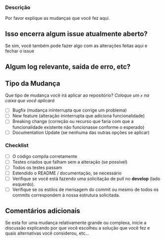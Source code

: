 ### Descrição

Por favor explique as mudanças que você fez aqui.

## Isso encerra algum issue atualmente aberto?

Se sim, você também pode fazer algo com as alterações feitas aqui e fechar o issue

## Algum log relevante, saída de erro, etc?

<!-- Se for longo, cole em https://gist.github.com/ e insira o link aqui. -->

## Tipo da Mudança

Que tipo de mudança você irá aplicar ao repositório?
_Coloque um `x` na caixa que você aplicará_

- [ ] Bugfix (mudança ininterrupta que corrige um problema)
- [ ] New feature (alteração ininterrupta que adiciona funcionalidade)
- [ ] Breaking change (correção ou recurso que faria com que a funcionalidade existente não funcionasse conforme o esperado)
- [ ] Documentation Update (se nenhuma das outras opções se aplicar)

### Checklist

- [ ] O código compila corretamente
- [ ] Testes criados que falham sem a alteração (se possível)
- [ ] Todos os testes passam
- [ ] Estendido o README / documentação, se necessário
- [ ] Verifique se você está fazendo uma solicitação de pull no **develop** (lado esquerdo).
- [ ] Verifique se os estilos de mensagem do commit ou mesmo de todos os commits correspondem à nossa estrutura solicitada.

## Comentários adicionais

Se esta for uma mudança relativamente grande ou complexa, inicie a discussão explicando por que você escolheu a solução que você fez e quais alternativas você considerou, etc...